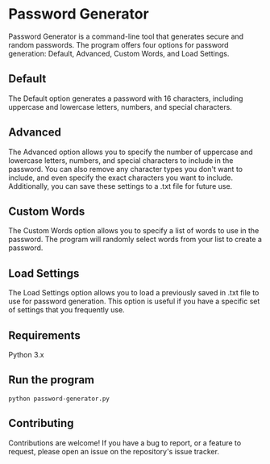 # Password Generator
Password Generator is a command-line tool that generates secure and random passwords. The program offers four options for password generation: Default, Advanced, Custom Words, and Load Settings.

## Default
The Default option generates a password with 16 characters, including uppercase and lowercase letters, numbers, and special characters.

## Advanced
The Advanced option allows you to specify the number of uppercase and lowercase letters, numbers, and special characters to include in the password. You can also remove any character types you don't want to include, and even specify the exact characters you want to include. Additionally, you can save these settings to a .txt file for future use.

## Custom Words
The Custom Words option allows you to specify a list of words to use in the password. The program will randomly select words from your list to create a password.

## Load Settings
The Load Settings option allows you to load a previously saved in .txt file to use for password generation. This option is useful if you have a specific set of settings that you frequently use.

## Requirements
Python 3.x

## Run the program
` python password-generator.py `
## Contributing
Contributions are welcome! If you have a bug to report, or a feature to request, please open an issue on the repository's issue tracker.
